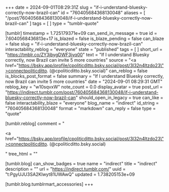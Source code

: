 +++
date = 2024-09-01T08:29:31Z
slug = "if-i-understand-bluesky-correctly-now-brazil-can"
id = "760405684368130048"
aliases = [ "/post/760405684368130048/if-i-understand-bluesky-correctly-now-brazil-can" ]
tags = [ ]
type = "tumblr-quote"

[tumblr]
timestamp = 1.725179371e+09
can_send_in_message = true
id = 7.6040568436813e+17
is_blazed = false
is_blaze_pending = false
can_blaze = false
slug = "if-i-understand-bluesky-correctly-now-brazil-can"
interactability_reblog = "everyone"
state = "published"
tags = [ ]
short_url = "https://tmblr.co/ZY3jbygDWF3jyq00"
text = "If I understand Bluesky correctly, now Brazil can invite 5 more countries"
source = "<a href=\"https://bsky.app/profile/cpoliticditto.bsky.social/post/3l32n4ltzdo23\">connectpoliticditto.  (@cpoliticditto.bsky.social)</a>"
can_reblog = false
is_blocks_post_format = false
summary = "If I understand Bluesky correctly, now Brazil can invite 5 more countries"
date = "2024-09-01 08:29:31 GMT"
reblog_key = "w10sqvxW"
note_count = 0.0
display_avatar = true
post_url = "https://indirect.tumblr.com/post/760405684368130048/if-i-understand-bluesky-correctly-now-brazil-can"
should_open_in_legacy = true
can_like = false
interactability_blaze = "everyone"
blog_name = "indirect"
id_string = "760405684368130048"
format = "markdown"
can_reply = false
type = "quote"

[tumblr.reblog]
comment = "<p><a href=\"https://bsky.app/profile/cpoliticditto.bsky.social/post/3l32n4ltzdo23\">connectpoliticditto.  (@cpoliticditto.bsky.social)</a></p>"
tree_html = ""

[tumblr.blog]
can_show_badges = true
name = "indirect"
title = "indirect"
description = ""
url = "https://indirect.tumblr.com/"
uuid = "t:PgyUJU3SA2Klwyt81UWAwQ"
updated = 1.738205153e+09

[tumblr.blog.tumblrmart_accessories]
+++
